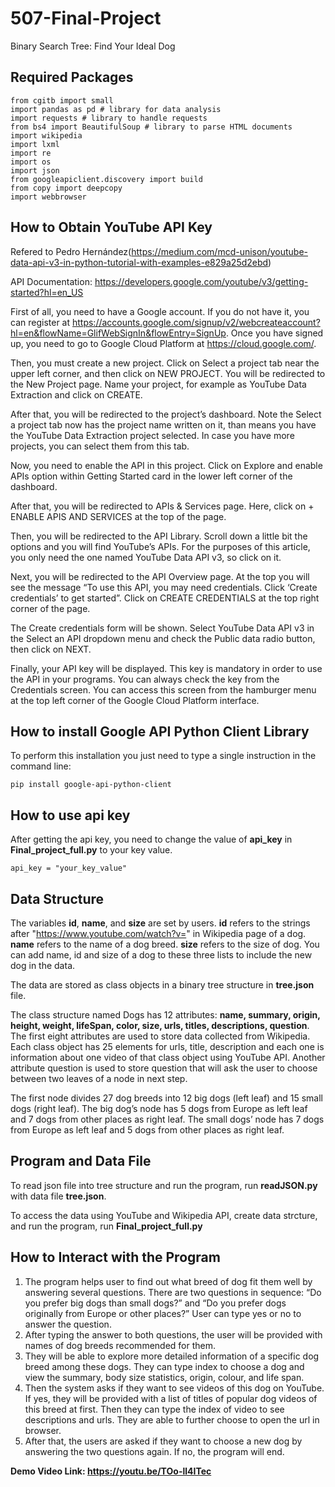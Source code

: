 # 507-Final-Project
Binary Search Tree: Find Your Ideal Dog

## Required Packages

    from cgitb import small
    import pandas as pd # library for data analysis
    import requests # library to handle requests
    from bs4 import BeautifulSoup # library to parse HTML documents
    import wikipedia
    import lxml
    import re
    import os
    import json
    from googleapiclient.discovery import build
    from copy import deepcopy
    import webbrowser

## How to Obtain YouTube API Key

Refered to Pedro Hernández(https://medium.com/mcd-unison/youtube-data-api-v3-in-python-tutorial-with-examples-e829a25d2ebd)

API Documentation: https://developers.google.com/youtube/v3/getting-started?hl=en_US 

First of all, you need to have a Google account. If you do not have it, you can register at https://accounts.google.com/signup/v2/webcreateaccount?hl=en&flowName=GlifWebSignIn&flowEntry=SignUp.
Once you have signed up, you need to go to Google Cloud Platform at https://cloud.google.com/.

Then, you must create a new project. Click on Select a project tab near the upper left corner, and then click on NEW PROJECT.
You will be redirected to the New Project page. Name your project, for example as YouTube Data Extraction and click on CREATE.

After that, you will be redirected to the project’s dashboard. Note the Select a project tab now has the project name written on it, than means you have the YouTube Data Extraction project selected. In case you have more projects, you can select them from this tab.

Now, you need to enable the API in this project. Click on Explore and enable APIs option within Getting Started card in the lower left corner of the dashboard.

After that, you will be redirected to APIs & Services page. Here, click on + ENABLE APIS AND SERVICES at the top of the page.

Then, you will be redirected to the API Library. Scroll down a little bit the options and you will find YouTube’s APIs. For the purposes of this article, you only need the one named YouTube Data API v3, so click on it.

Next, you will be redirected to the API Overview page. At the top you will see the message “To use this API, you may need credentials. Click ‘Create credentials’ to get started”. Click on CREATE CREDENTIALS at the top right corner of the page.

The Create credentials form will be shown. Select YouTube Data API v3 in the Select an API dropdown menu and check the Public data radio button, then click on NEXT.

Finally, your API key will be displayed. This key is mandatory in order to use the API in your programs.
You can always check the key from the Credentials screen. You can access this screen from the hamburger menu at the top left corner of the Google Cloud Platform interface.

## How to install Google API Python Client Library

To perform this installation you just need to type a single instruction in the command line:

    pip install google-api-python-client  
  
## How to use api key

After getting the api key, you need to change the value of **api_key** in **Final_project_full.py** to your key value.

    api_key = "your_key_value"
    
## Data Structure

The variables **id**, **name**, and **size** are set by users. 
**id** refers to the strings after "https://www.youtube.com/watch?v=" in Wikipedia page of a dog.
**name** refers to the name of a dog breed.
**size** refers to the size of dog.
You can add name, id and size of a dog to these three lists to include the new dog in the data.

The data are stored as class objects in a binary tree structure in **tree.json** file.

The class structure named Dogs has 12 attributes: **name, summary, origin, height, weight, lifeSpan, color, size, urls, titles, descriptions, question**. 
The first eight attributes are used to store data collected from Wikipedia.
Each class object has 25 elements for urls, title, description and each one is information about one video of that class object using YouTube API. 
Another attribute question is used to store question that will ask the user to choose between two leaves of a node in next step. 

The first node divides 27 dog breeds into 12 big dogs (left leaf) and 15 small dogs (right leaf). 
The big dog’s node has 5 dogs from Europe as left leaf and 7 dogs from other places as right leaf. 
The small dogs’ node has 7 dogs from Europe as left leaf and 5 dogs from other places as right leaf. 

## Program and Data File

To read json file into tree structure and run the program, run **readJSON.py** with data file **tree.json**.

To access the data using YouTube and Wikipedia API, create data strcture, and run the program, run **Final_project_full.py**

## How to Interact with the Program

1.	The program helps user to find out what breed of dog fit them well by answering several questions. There are two questions in sequence: “Do you prefer big dogs than small dogs?” and “Do you prefer dogs originally from Europe or other places?” User can type yes or no to answer the question.
2.	After typing the answer to both questions, the user will be provided with names of dog breeds recommended for them.
3.	They will be able to explore more detailed information of a specific dog breed among these dogs. They can type index to choose a dog and view the summary, body size statistics, origin, colour, and life span. 
4.	Then the system asks if they want to see videos of this dog on YouTube. If yes, they will be provided with a list of titles of popular dog videos of this breed at first. Then they can type the index of video to see descriptions and urls. They are able to further choose to open the url in browser. 
5.	After that, the users are asked if they want to choose a new dog by answering the two questions again. If no, the program will end.

**Demo Video Link: https://youtu.be/TOo-ll4ITec**
